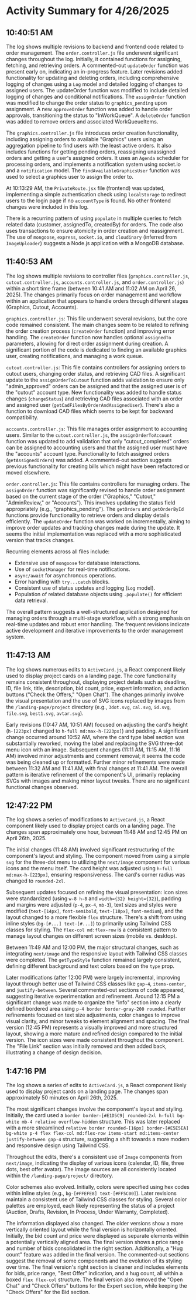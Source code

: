# Activity Summary for 4/26/2025

## 10:40:51 AM
The log shows multiple revisions to backend and frontend code related to order management.  The `order.controller.js` file underwent significant changes throughout the log.  Initially, it contained functions for assigning, fetching, and retrieving orders.  A commented-out `updateOrder` function was present early on, indicating an in-progress feature. Later revisions added functionality for updating and deleting orders, including comprehensive logging of changes using a `Log` model and detailed logging of changes to assigned users. The updateOrder function was modified to include detailed logging of changes and conditional notifications. The `assignOrder` function was modified to change the order status to `graphics_pending` upon assignment.  A new `approveOrder` function was added to handle order approvals, transitioning the status to "InWorkQueue". A `deleteOrder` function was added to remove orders and associated WorkQueueItems.


The `graphics.controller.js` file introduces order creation functionality, including assigning orders to available "Graphics" users using an aggregation pipeline to find users with the least active orders.  It also includes functions for getting pending orders, reassigning unassigned orders and getting a user's assigned orders.  It uses an `Agenda` scheduler for processing orders, and implements a notification system using socket.io and a `notification` model.   The `findAvailableGraphicsUser` function was used to select a graphics user to assign the order to.


At 10:13:29 AM, the `PrivateRoute.jsx` file (frontend) was updated, implementing a simple authentication check using `localStorage` to redirect users to the login page if no `accountType` is found.  No other frontend changes were included in this log.

There is a recurring pattern of using `populate` in multiple queries to fetch related data (customer, assignedTo, createdBy) for orders. The code also uses transactions to ensure atomicity in order creation and reassignment.  The use of `mongoose`, `express`, `socket.io`, and `cloudinary` (inferred from `ImageUploader`) suggests a Node.js application with a MongoDB database.


## 11:40:53 AM
The log shows multiple revisions to controller files (`graphics.controller.js`, `cutout.controller.js`, `accounts.controller.js`, and `order.controller.js`) within a short time frame (between 10:41 AM and 11:02 AM on April 26, 2025).  The changes primarily focus on order management and workflow within an application that appears to handle orders through different stages (Graphics, Cutout, Accounts).


`graphics.controller.js`: This file underwent several revisions, but the core code remained consistent. The main changes seem to be related to refining the order creation process (`createOrder` function) and improving error handling.  The `createOrder` function now handles optional `assignedTo` parameters, allowing for direct order assignment during creation.  A significant portion of the code is dedicated to finding an available graphics user, creating notifications, and managing a work queue.

`cutout.controller.js`: This file contains controllers for assigning orders to cutout users, changing order status, and retrieving CAD files.  A significant update to the `assignOrderToCutout` function adds validation to ensure only "admin_approved" orders can be assigned and that the assigned user is of the "cutout" account type.  New functionality was added to handle status changes (`changeStatus`) and retrieving CAD files associated with an order and assigned user (`getCadFilesByOrderAndAssignedUser`). There's also a function to download CAD files which seems to be kept for backward compatibility.

`accounts.controller.js`: This file manages order assignment to accounting users. Similar to the `cutout.controller.js`, the `assignOrderToAccount` function was updated to add validation that only "cutout_completed" orders can be assigned to accounting users and that the assigned user must have the "accounts" account type.  Functionality to fetch assigned orders (`getAssignedOrders`) was added.  A commented-out section suggests previous functionality for creating bills which might have been refactored or moved elsewhere.

`order.controller.js`: This file contains controllers for managing orders.  The `assignOrder` function was significantly revised to handle order assignment based on the current stage of the order ("Graphics," "Cutout," "AdminReview," or "Accounts"). This involves updating the status field appropriately (e.g., "graphics_pending").  The `getOrders` and `getOrderById` functions provide functionality to retrieve orders and display details efficiently. The `updateOrder` function was worked on incrementally, aiming to improve order updates and tracking changes made during the update.  It seems the initial implementation was replaced with a more sophisticated version that tracks changes.


Recurring elements across all files include:

* Extensive use of `mongoose` for database interactions.
* Use of `socketManager` for real-time notifications.
* `async/await` for asynchronous operations.
* Error handling with `try...catch` blocks.
* Consistent use of status updates and logging (`Log` model).
* Population of related database objects using `.populate()` for efficient data retrieval.

The overall pattern suggests a well-structured application designed for managing orders through a multi-stage workflow, with a strong emphasis on real-time updates and robust error handling.  The frequent revisions indicate active development and iterative improvements to the order management system.


## 11:47:13 AM
The log shows numerous edits to `ActiveCard.js`, a React component likely used to display project cards on a landing page.  The core functionality remains consistent throughout, displaying project details such as deadline, ID, file link, title, description, bid count, price, expert information, and action buttons ("Check the Offers," "Open Chat").  The changes primarily involve the visual presentation and the use of SVG icons replaced by images from the `/landing-page/project` directory (e.g., `3dot.svg`, `cal.svg`, `id.svg`, `file.svg`, `best1.svg`, `avtar.svg`).

Early revisions (10:47 AM, 10:51 AM) focused on adjusting the card's height (`h-[223px]` changed to `h-full md:max-h-[223px]`) and padding.  A significant change occurred around 10:52 AM, where the card type label section was substantially reworked, moving the label and replacing the SVG three-dot menu icon with an image.  Subsequent changes (11:11 AM, 11:15 AM, 11:16 AM) involved minor adjustments and comment removal; it seems the code was being cleaned up or formatted. Further minor refinements were made between 11:32 AM and 11:41 AM, with final changes at 11:41 AM. The overall pattern is iterative refinement of the component's UI, primarily replacing SVGs with images and making minor layout tweaks.  There are no significant functional changes observed.


## 12:47:22 PM
The log shows a series of modifications to `ActiveCard.js`, a React component likely used to display project cards on a landing page.  The changes span approximately one hour, between 11:48 AM and 12:45 PM on April 26th, 2025.

The initial changes (11:48 AM) involved significant restructuring of the component's layout and styling.  The component moved from using a simple `svg` for the three-dot menu to utilizing the `next/image` component for various icons and the menu itself. The card height was adjusted using `h-full md:max-h-[223px]`, ensuring responsiveness.  The card's corner radius was changed to `rounded-2xl`.

Subsequent updates focused on refining the visual presentation:  icon sizes were standardized (using `w-8 h-8` and `width={32} height={32}`), padding and margins were adjusted (`p-4`, `px-4`, `mb-3`), text sizes and styles were modified (`text-[14px]`, `font-semibold`, `text-[18px]`, `font-medium`), and the layout changed to a more flexible `flex` structure.  There's a shift from using inline styles (`bg-[#...] text-[#...]`) to primarily using Tailwind CSS classes for styling. The `flex-col md:flex-row` is a consistent pattern to manage layout changes on different screen sizes (mobile vs. desktop).

Between 11:49 AM and 12:00 PM, the major structural changes, such as integrating `next/image` and the responsive layout with Tailwind CSS classes were completed.  The `getTypeStyle` function remained largely consistent, defining different background and text colors based on the `type` prop.

Later modifications (after 12:00 PM) were largely incremental,  improving layout through better use of Tailwind CSS classes like `gap-4`, `items-center`, and `justify-between`.  Several commented-out sections of code appeared, suggesting iterative experimentation and refinement.  Around 12:15 PM a significant change was made to organize the "info" section into a clearly defined bordered area using `p-4 border border-gray-200 rounded`.  Further refinements focused on text size adjustments, color changes to improve visual clarity,  and minor tweaks to element alignment and spacing. The final version (12:45 PM) represents a visually improved and more structured layout, showing a more mature and refined design compared to the initial version.  The icon sizes were made consistent throughout the component. The "File Link" section was initially removed and then added back, illustrating a change of design decision.


## 1:47:16 PM
The log shows a series of edits to `ActiveCard.js`, a React component likely used to display project cards on a landing page.  The changes span approximately 50 minutes on April 26th, 2025.

The most significant changes involve the component's layout and styling.  Initially, the card used a `border border-[#E1D5C9] rounded-2xl h-full bg-white mb-4 relative overflow-hidden` structure.  This was later replaced with a more streamlined `relative border rounded-[16px] border-[#E5E5EA] bg-white p-4 flex flex-col md:flex-row items-start md:items-center justify-between gap-4` structure, suggesting a shift towards a more modern and responsive design using Tailwind CSS.

Throughout the edits, there's a consistent use of `Image` components from `next/image`, indicating the display of various icons (calendar, ID, file, three dots, best offer avatar). The image sources are all consistently located within the `/landing-page/project/` directory.

Color schemes also evolved.  Initially, colors were specified using hex codes within inline styles (e.g., `bg-[#FFEFE8] text-[#FF5C00]`).  Later revisions maintain a consistent use of Tailwind CSS classes for styling.  Several color palettes are employed, each likely representing the status of a project (Auction, Drafts, Revision, In Process, Under Warranty, Completed).

The information displayed also changed. The older versions show a more vertically oriented layout while the final version is horizontally oriented.  Initially, the bid count and price were displayed as separate elements within a potentially vertically aligned area.  The final version shows a price range and number of bids consolidated in the right section.  Additionally, a "Hug count" feature was added in the final version.  The commented-out sections suggest the removal of some components and the evolution of its styling over time.  The final version's right section is cleaner and includes elements for bids, price range, "Best Offer" indication, and a hug count, all within a boxed `flex flex-col` structure.  The final version also removed the "Open Chat" and "Check Offers" buttons for the Expert section, while keeping the "Check Offers" for the Bid section.
